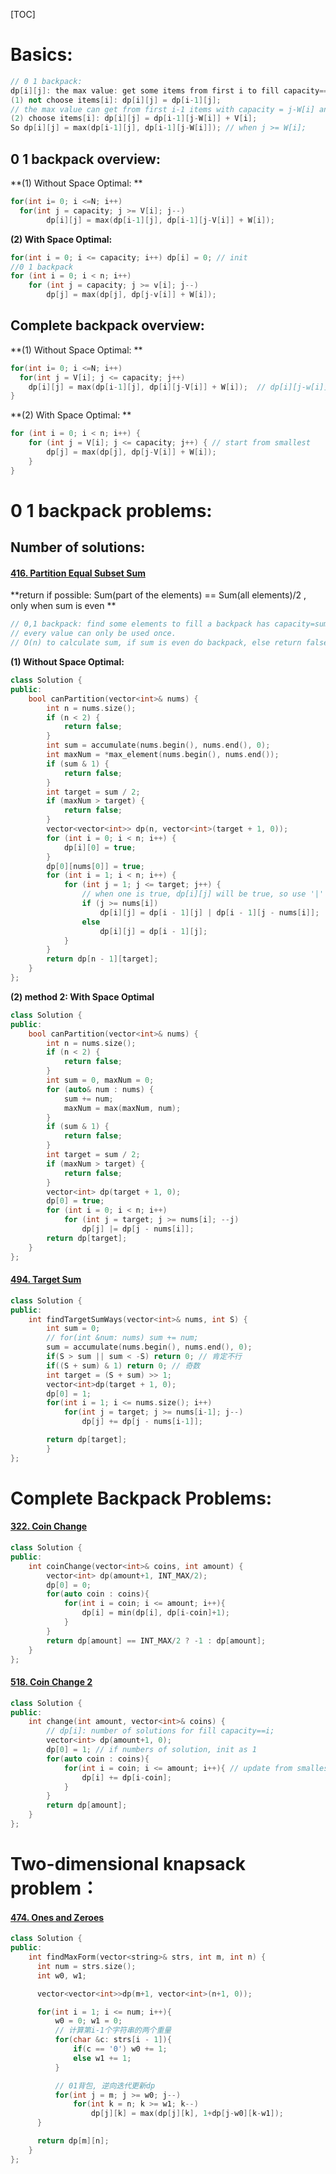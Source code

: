 [TOC]



# Basics:

````c++
// 0 1 backpack:
dp[i][j]: the max value: get some items from first i to fill capacity==j;
(1) not choose items[i]: dp[i][j] = dp[i-1][j];
// the max value can get from first i-1 items with capacity = j-W[i] and current item
(2) choose items[i]: dp[i][j] = dp[i-1][j-W[i]] + V[i];
So dp[i][j] = max(dp[i-1][j], dp[i-1][j-W[i]]); // when j >= W[i];
````

## 0 1 backpack overview:

**(1) Without Space Optimal: **

```c++
for(int i= 0; i <=N; i++)
  for(int j = capacity; j >= V[i]; j--)
		dp[i][j] = max(dp[i-1][j], dp[i-1][j-V[i]] + W[i]);  
```

**(2) With Space Optimal:**

```c++
for(int i = 0; i <= capacity; i++) dp[i] = 0; // init
//0 1 backpack
for (int i = 0; i < n; i++) 
    for (int j = capacity; j >= v[i]; j--) 
        dp[j] = max(dp[j], dp[j-v[i]] + W[i]);
```

## Complete backpack overview:

**(1) Without Space Optimal: **

```c++
for(int i= 0; i <=N; i++)
  for(int j = V[i]; j <= capacity; j++)
	dp[i][j] = max(dp[i-1][j], dp[i][j-V[i]] + W[i]);  // dp[i][j-w[i]] not dp[i]
}
```

**(2) With Space Optimal: **

```c++
for (int i = 0; i < n; i++) {
    for (int j = V[i]; j <= capacity; j++) { // start from smallest
        dp[j] = max(dp[j], dp[j-V[i]] + W[i]);
    }
}
```



# 0 1 backpack problems:

## Number of solutions:

#### [416. Partition Equal Subset Sum](https://leetcode-cn.com/problems/partition-equal-subset-sum/) 

**return if possible: Sum(part of the elements) ==  Sum(all elements)/2 , only when sum is even **

```c++
// 0,1 backpack: find some elements to fill a backpack has capacity=sum/2 
// every value can only be used once.
// O(n) to calculate sum, if sum is even do backpack, else return false;
```

**(1) Without Space Optimal:**

```c++
class Solution {
public:
    bool canPartition(vector<int>& nums) {
        int n = nums.size();
        if (n < 2) {
            return false;
        }
        int sum = accumulate(nums.begin(), nums.end(), 0);
        int maxNum = *max_element(nums.begin(), nums.end());
        if (sum & 1) {
            return false;
        }
        int target = sum / 2;
        if (maxNum > target) {
            return false;
        }
        vector<vector<int>> dp(n, vector<int>(target + 1, 0));
        for (int i = 0; i < n; i++) {
            dp[i][0] = true;
        }
        dp[0][nums[0]] = true;
        for (int i = 1; i < n; i++) {
            for (int j = 1; j <= target; j++) {
              	// when one is true, dp[i][j] will be true, so use '|'
                if (j >= nums[i]) 
                    dp[i][j] = dp[i - 1][j] | dp[i - 1][j - nums[i]];
                else 
                    dp[i][j] = dp[i - 1][j];
            }
        }
        return dp[n - 1][target];
    }
};


```

**(2) method 2: With Space Optimal**

```c++
class Solution {
public:
    bool canPartition(vector<int>& nums) {
        int n = nums.size();
        if (n < 2) {
            return false;
        }
        int sum = 0, maxNum = 0;
        for (auto& num : nums) {
            sum += num;
            maxNum = max(maxNum, num);
        }
        if (sum & 1) {
            return false;
        }
        int target = sum / 2;
        if (maxNum > target) {
            return false;
        }
        vector<int> dp(target + 1, 0);
        dp[0] = true;
        for (int i = 0; i < n; i++) 
            for (int j = target; j >= nums[i]; --j) 
                dp[j] |= dp[j - nums[i]];
        return dp[target];
    }
};
```

#### [494. Target Sum](https://leetcode-cn.com/problems/target-sum/) 

```c++
class Solution {
public:
    int findTargetSumWays(vector<int>& nums, int S) {
        int sum = 0;
        // for(int &num: nums) sum += num;
        sum = accumulate(nums.begin(), nums.end(), 0);
        if(S > sum || sum < -S) return 0; // 肯定不行
        if((S + sum) & 1) return 0; // 奇数
        int target = (S + sum) >> 1;
        vector<int>dp(target + 1, 0);
        dp[0] = 1;
        for(int i = 1; i <= nums.size(); i++)
            for(int j = target; j >= nums[i-1]; j--)
                dp[j] += dp[j - nums[i-1]];

        return dp[target];
		}
};
```



# Complete Backpack Problems:

#### [322. Coin Change](https://leetcode-cn.com/problems/coin-change/)

```c++
class Solution {
public:
    int coinChange(vector<int>& coins, int amount) {
        vector<int> dp(amount+1, INT_MAX/2);
        dp[0] = 0;
        for(auto coin : coins){
            for(int i = coin; i <= amount; i++){
                dp[i] = min(dp[i], dp[i-coin]+1);
            }
        }
        return dp[amount] == INT_MAX/2 ? -1 : dp[amount];   
    }
};
```

#### [518. Coin Change 2](https://leetcode-cn.com/problems/coin-change-2/)

```c++
class Solution {
public:
    int change(int amount, vector<int>& coins) {
      	// dp[i]: number of solutions for fill capacity==i;
        vector<int> dp(amount+1, 0); 
        dp[0] = 1; // if numbers of solution, init as 1
        for(auto coin : coins){
            for(int i = coin; i <= amount; i++){ // update from smallest
                dp[i] += dp[i-coin];
            }
        }
        return dp[amount]; 
    }
};
```









# Two-dimensional knapsack problem：

#### [474. Ones and Zeroes](https://leetcode-cn.com/problems/ones-and-zeroes/)

```c++
class Solution {
public:
	int findMaxForm(vector<string>& strs, int m, int n) {
      int num = strs.size();
      int w0, w1;

      vector<vector<int>>dp(m+1, vector<int>(n+1, 0));

      for(int i = 1; i <= num; i++){
          w0 = 0; w1 = 0;
          // 计算第i-1个字符串的两个重量
          for(char &c: strs[i - 1]){
              if(c == '0') w0 += 1;
              else w1 += 1;
          }

          // 01背包, 逆向迭代更新dp
          for(int j = m; j >= w0; j--)
              for(int k = n; k >= w1; k--)
                  dp[j][k] = max(dp[j][k], 1+dp[j-w0][k-w1]);
      }

      return dp[m][n];
    }
};
```

